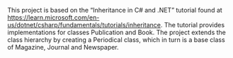 This project is based on the “Inheritance in C# and .NET” tutorial found at
https://learn.microsoft.com/en-us/dotnet/csharp/fundamentals/tutorials/inheritance.
The tutorial provides implementations for classes Publication and Book. The project extends the
class hierarchy by creating a Periodical class, which in turn is a base class of Magazine, Journal
and Newspaper.
